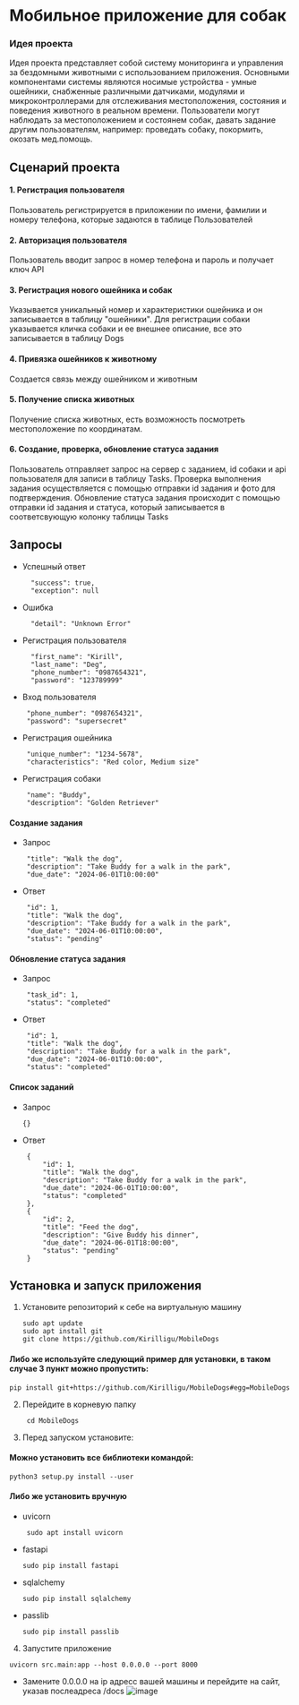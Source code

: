 # Мобильное приложение для собак
### Идея проекта
Идея проекта представляет собой систему мониторинга и управления за бездомными животными с использованием приложения. Основными компонентами системы являются носимые устройства - умные ошейники, снабженные различными датчиками, модулями и микроконтроллерами для отслеживания местоположения, состояния и поведения животного в реальном времени. Пользователи могут наблюдать за местоположением и состоянем собак, давать задание другим пользователям, например: проведать собаку, покормить, окозать мед.помощь.

## Сценарий проекта
#### 1. Регистрация пользователя
Пользователь регистрируется в приложении по имени, фамилии и номеру телефона, которые задаются в таблице Пользователей 
#### 2. Авторизация пользователя
Пользователь вводит запрос в номер телефона и пароль и получает ключ API
#### 3. Регистрация нового ошейника и собак
Указывается уникальный номер и характеристики ошейника и он записывается в таблицу "ошейники". 
Для регистрации собаки указывается кличка собаки и ее внешнее описание, все это записывается в таблицу Dogs
#### 4. Привязка ошейников﻿ к животному
Создается связь между ошейником и животным
#### 5. Получение списка животных 
Получение списка животных, есть возможность посмотреть местоположение по координатам.
#### 6. Создание, проверка, обновление статуса задания
Пользователь отправляет запрос на сервер с заданием, id собаки и api пользователя для записи в таблицу Tasks. Проверка выполнения задания осуществляется с помощью отправки id задания и фото для подтверждения. Обновление статуса задания происходит с помощью отправки id задания и статуса, который записывается в соответсвующую колонку таблицы Tasks


## Запросы
- Успешный ответ
  ```
    "success": true,
    "exception": null
  ```
- Ошибка
  ```
    "detail": "Unknown Error"
  ```
- Регистрация пользователя
  ```
    "first_name": "Kirill",
    "last_name": "Deg",
    "phone_number": "0987654321",
    "password": "123789999"
  ```
- Вход пользователя
   ```
    "phone_number": "0987654321",
    "password": "supersecret"
  ```
- Регистрация ошейника
   ```
    "unique_number": "1234-5678",
    "characteristics": "Red color, Medium size"
  ```
- Регистрация собаки
   ```
    "name": "Buddy",
    "description": "Golden Retriever"
  ```
#### Создание задания
- Запрос
   ```
    "title": "Walk the dog",
    "description": "Take Buddy for a walk in the park",
    "due_date": "2024-06-01T10:00:00"
  ```
- Ответ
   ```
    "id": 1,
    "title": "Walk the dog",
    "description": "Take Buddy for a walk in the park",
    "due_date": "2024-06-01T10:00:00",
    "status": "pending"
  ```
#### Обновление статуса задания
- Запрос
   ```
    "task_id": 1,
    "status": "completed"
  ```
- Ответ
   ```
    "id": 1,
    "title": "Walk the dog",
    "description": "Take Buddy for a walk in the park",
    "due_date": "2024-06-01T10:00:00",
    "status": "completed"
  ```
#### Список заданий
- Запрос
   ```
   {}
  ```
- Ответ
   ```
    {
        "id": 1,
        "title": "Walk the dog",
        "description": "Take Buddy for a walk in the park",
        "due_date": "2024-06-01T10:00:00",
        "status": "completed"
    },
    {
        "id": 2,
        "title": "Feed the dog",
        "description": "Give Buddy his dinner",
        "due_date": "2024-06-01T18:00:00",
        "status": "pending"
    }

  ```
## Установка и запуск приложения
1. Установите репозиторий к себе на виртуальную машину
   ```
   sudo apt update
   sudo apt install git
   git clone https://github.com/Kirilligu/MobileDogs
    ```
#### Либо же используйте следующий пример для установки, в таком случае 3 пункт можно пропустить:
```
pip install git+https://github.com/Kirilligu/MobileDogs#egg=MobileDogs
```

2. Перейдите в корневую папку
   ```
    cd MobileDogs
    ```
3. Перед запуском установите:
#### Можно установить все библиотеки командой:
```
python3 setup.py install --user
```
#### Либо же установить вручную
- uvicorn
   ```
    sudo apt install uvicorn
    ```
- fastapi
    ```
  sudo pip install fastapi
    ```
- sqlalchemy
  ```
  sudo pip install sqlalchemy
    ```
- passlib
  ```
  sudo pip install passlib
  ```

4. Запустите приложение
  ```
  uvicorn src.main:app --host 0.0.0.0 --port 8000
  ```

- Замените 0.0.0.0 на ip адресс вашей машины и перейдите на сайт, указав послеадреса /docs
![image](https://github.com/Kirilligu/MobileDogs/assets/149255706/32bddaab-de27-4bae-b178-ddff5d05b402)


